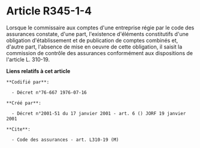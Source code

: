 # Article R345-1-4

Lorsque le commissaire aux comptes d'une entreprise régie par le code des assurances constate, d'une part, l'existence
d'éléments constitutifs d'une obligation d'établissement et de publication de comptes combinés et, d'autre part, l'absence de
mise en oeuvre de cette obligation, il saisit la commission de contrôle des assurances conformément aux dispositions de
l'article L. 310-19.

**Liens relatifs à cet article**

	**Codifié par**:

	  - Décret n°76-667 1976-07-16

	**Créé par**:

	  - Décret n°2001-51 du 17 janvier 2001 - art. 6 () JORF 19 janvier 2001

	**Cite**:

	  - Code des assurances - art. L310-19 (M)
